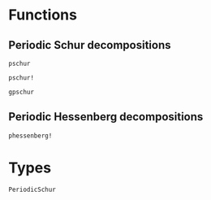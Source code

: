 # Functions

## Periodic Schur decompositions
```@docs
pschur
```

```@docs
pschur!
```

```@docs
gpschur
```

## Periodic Hessenberg decompositions
```@docs
phessenberg!
```

# Types
```@docs
PeriodicSchur
```

